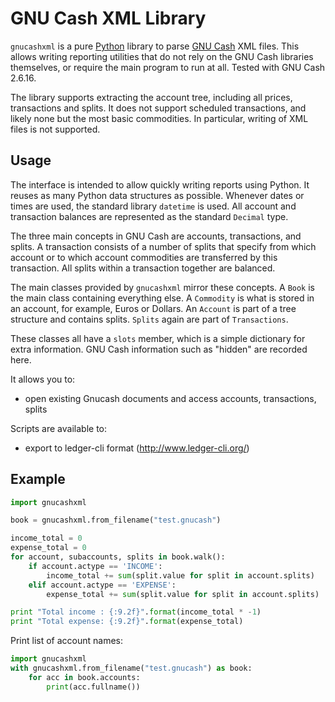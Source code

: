 # GNU Cash XML Library

`gnucashxml` is a pure [Python][] library to parse [GNU Cash][] XML files.
This allows writing reporting utilities that do not rely on the GNU
Cash libraries themselves, or require the main program to run at all.
Tested with GNU Cash 2.6.16.

The library supports extracting the account tree, including all
prices, transactions and splits. It does not support scheduled 
transactions, and likely none but the most basic commodities. In 
particular, writing of XML files is not supported.

[python]: http://www.python.org/
[gnu cash]: http://www.gnucash.org/

## Usage

The interface is intended to allow quickly writing reports using
Python. It reuses as many Python data structures as possible. Whenever
dates or times are used, the standard library `datetime` is used. All
account and transaction balances are represented as the standard
`Decimal` type.

The three main concepts in GNU Cash are accounts, transactions, and
splits. A transaction consists of a number of splits that specify from
which account or to which account commodities are transferred by this
transaction. All splits within a transaction together are balanced.

The main classes provided by `gnucashxml` mirror these concepts. A
`Book` is the main class containing everything else. A `Commodity` is
what is stored in an account, for example, Euros or Dollars. An
`Account` is part of a tree structure and contains splits. `Splits`
again are part of `Transactions`.

These classes all have a `slots` member, which is a simple dictionary
for extra information. GNU Cash information such as "hidden" are
recorded here.

It allows you to:
- open existing Gnucash documents and access accounts, transactions, splits

Scripts are available to:
- export to ledger-cli format (http://www.ledger-cli.org/)

## Example

```Python
import gnucashxml

book = gnucashxml.from_filename("test.gnucash")

income_total = 0
expense_total = 0
for account, subaccounts, splits in book.walk():
    if account.actype == 'INCOME':
        income_total += sum(split.value for split in account.splits)
    elif account.actype == 'EXPENSE':
        expense_total += sum(split.value for split in account.splits)

print "Total income : {:9.2f}".format(income_total * -1)
print "Total expense: {:9.2f}".format(expense_total)
```

Print list of account names:
```Python
import gnucashxml
with gnucashxml.from_filename("test.gnucash") as book:
    for acc in book.accounts:
        print(acc.fullname())
```
